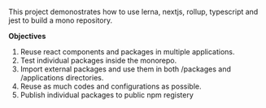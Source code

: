 This project demonostrates how to use lerna, nextjs, rollup, typescript and jest to build a mono repository. 

**Objectives**

1. Reuse react components and packages in multiple applications.
2. Test individual packages inside the monorepo.
3. Import external packages and use them in both /packages and /applications directories.
4. Reuse as much codes and configurations as possible.
5. Publish individual packages to public npm registery

